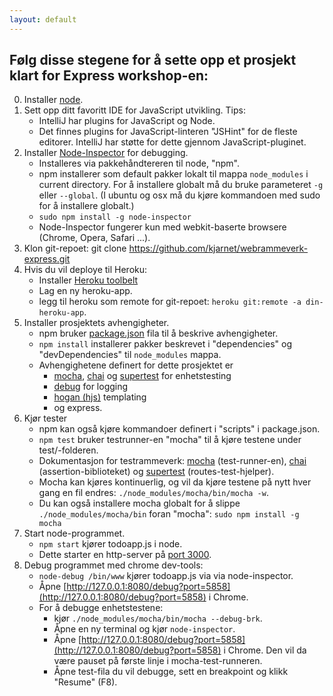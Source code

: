 ```yaml
---
layout: default
---
```


## Følg disse stegene for å sette opp et prosjekt klart for Express workshop-en:

0. Installer [node](http://nodejs.org).
1. Sett opp ditt favoritt IDE for JavaScript utvikling. Tips:
    * IntelliJ har plugins for JavaScript og Node.
    * Det finnes plugins for JavaScript-linteren "JSHint" for de fleste editorer.
    IntelliJ har støtte for dette gjennom JavaScript-pluginet.
2. Installer [Node-Inspector](https://github.com/node-inspector/node-inspector) for debugging.
    * Installeres via pakkehåndtereren til node, "npm".
    * npm installerer som default pakker lokalt til mappa `node_modules` i current directory.
    For å installere globalt må du bruke parameteret `-g` eller `--global`.
    (I ubuntu og osx må du kjøre kommandoen med sudo for å installere globalt.)
    * `sudo npm install -g node-inspector`
    * Node-Inspector fungerer kun med webkit-baserte browsere (Chrome, Opera, Safari ...).
3. Klon git-repoet: git clone https://github.com/kjarnet/webrammeverk-express.git
4. Hvis du vil deploye til Heroku:
    * Installer [Heroku toolbelt](https://devcenter.heroku.com/articles/getting-started-with-nodejs#set-up)
    * Lag en ny heroku-app.
    * legg til heroku som remote for git-repoet: `heroku git:remote -a din-heroku-app`.
10. Installer prosjektets avhengigheter.
    * npm bruker [package.json](http://browsenpm.org/package.json)
    fila til å beskrive avhengigheter.
    * `npm install` installerer pakker beskrevet i "dependencies" og "devDependencies"
    til `node_modules` mappa.
    * Avhengighetene definert for dette prosjektet er
        * [mocha](http://visionmedia.github.io/mocha/), [chai](http://chaijs.com/) og [supertest](https://github.com/visionmedia/supertest) for enhetstesting
        * [debug](https://github.com/visionmedia/debug) for logging
        * [hogan (hjs)](http://twitter.github.io/hogan.js/) templating
        * og express.
11. Kjør tester
    * npm kan også kjøre kommandoer definert i "scripts" i package.json.
    * `npm test` bruker testrunner-en "mocha" til å kjøre testene under test/-folderen.
    * Dokumentasjon for testrammeverk: [mocha](http://visionmedia.github.io/mocha/) (test-runner-en),
      [chai](http://chaijs.com/api/bdd/) (assertion-biblioteket) og
      [supertest](https://github.com/visionmedia/supertest) (routes-test-hjelper).
    * Mocha kan kjøres kontinuerlig, og vil da kjøre testene på nytt hver gang en fil endres:
      `./node_modules/mocha/bin/mocha -w`.
    * Du kan også installere mocha globalt for å slippe `./node_modules/mocha/bin` foran "mocha":
      `sudo npm install -g mocha`
12. Start node-programmet.
    * `npm start` kjører todoapp.js i node.
    * Dette starter en http-server på [port 3000](http://localhost:3000).
13. Debug programmet med chrome dev-tools:
    * `node-debug /bin/www` kjører todoapp.js via via node-inspector.
    * Åpne [http://127.0.0.1:8080/debug?port=5858](http://127.0.0.1:8080/debug?port=5858)
    i Chrome.
    * For å debugge enhetstestene:
        * kjør `./node_modules/mocha/bin/mocha --debug-brk`.
        * Åpne en ny terminal og kjør `node-inspector`.
        * Åpne [http://127.0.0.1:8080/debug?port=5858](http://127.0.0.1:8080/debug?port=5858)
        i Chrome. Den vil da være pauset på første linje i mocha-test-runneren.
        * Åpne test-fila du vil debugge, sett en breakpoint og klikk "Resume" (F8).

    


